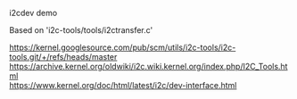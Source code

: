 i2cdev demo <br>

Based on 'i2c-tools/tools/i2ctransfer.c'

https://kernel.googlesource.com/pub/scm/utils/i2c-tools/i2c-tools.git/+/refs/heads/master <br>
https://archive.kernel.org/oldwiki/i2c.wiki.kernel.org/index.php/I2C_Tools.html <br>
https://www.kernel.org/doc/html/latest/i2c/dev-interface.html
